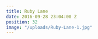 ```yaml
---
title: Ruby Lane
date: 2016-09-28 23:04:00 Z
position: 32
image: "/uploads/Ruby-Lane-1.jpg"
---
```


